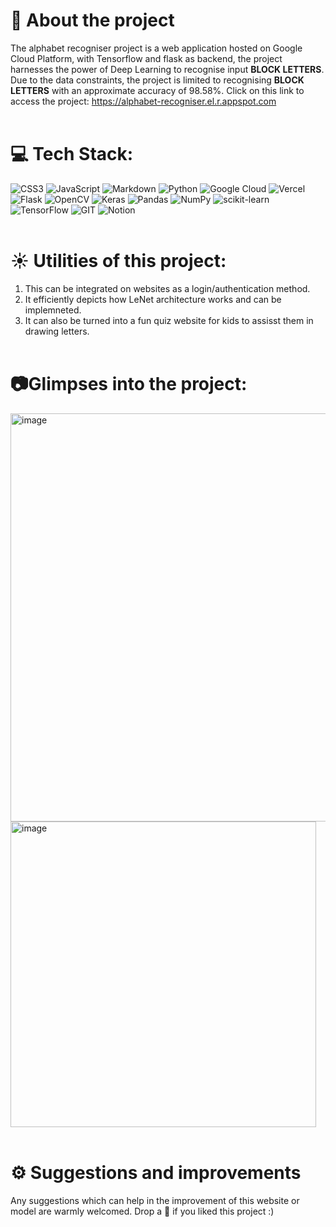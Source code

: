 # 📝 About the project
The alphabet recogniser project is a web application hosted on Google Cloud Platform, with Tensorflow and flask as backend, the project harnesses the power of Deep Learning
to recognise input **BLOCK LETTERS**. Due to the data constraints, the project is limited to recognising **BLOCK LETTERS** with an approximate accuracy of 98.58%. Click on
this link to access the project: https://alphabet-recogniser.el.r.appspot.com
<br></br>
# 💻 Tech Stack:
![CSS3](https://img.shields.io/badge/css3-%231572B6.svg?style=for-the-badge&logo=css3&logoColor=white) ![JavaScript](https://img.shields.io/badge/javascript-%23323330.svg?style=for-the-badge&logo=javascript&logoColor=%23F7DF1E) ![Markdown](https://img.shields.io/badge/markdown-%23000000.svg?style=for-the-badge&logo=markdown&logoColor=white) ![Python](https://img.shields.io/badge/python-3670A0?style=for-the-badge&logo=python&logoColor=ffdd54) ![Google Cloud](https://img.shields.io/badge/GoogleCloud-%234285F4.svg?style=for-the-badge&logo=google-cloud&logoColor=white) ![Vercel](https://img.shields.io/badge/vercel-%23000000.svg?style=for-the-badge&logo=vercel&logoColor=white) ![Flask](https://img.shields.io/badge/flask-%23000.svg?style=for-the-badge&logo=flask&logoColor=white) ![OpenCV](https://img.shields.io/badge/opencv-%23white.svg?style=for-the-badge&logo=opencv&logoColor=white) ![Keras](https://img.shields.io/badge/Keras-%23D00000.svg?style=for-the-badge&logo=Keras&logoColor=white) ![Pandas](https://img.shields.io/badge/pandas-%23150458.svg?style=for-the-badge&logo=pandas&logoColor=white) ![NumPy](https://img.shields.io/badge/numpy-%23013243.svg?style=for-the-badge&logo=numpy&logoColor=white) ![scikit-learn](https://img.shields.io/badge/scikit--learn-%23F7931E.svg?style=for-the-badge&logo=scikit-learn&logoColor=white) ![TensorFlow](https://img.shields.io/badge/TensorFlow-%23FF6F00.svg?style=for-the-badge&logo=TensorFlow&logoColor=white) ![GIT](https://img.shields.io/badge/Git-fc6d26?style=for-the-badge&logo=git&logoColor=white) ![Notion](https://img.shields.io/badge/Notion-%23000000.svg?style=for-the-badge&logo=notion&logoColor=white)
<br></br>
# ☀️ Utilities of this project:
1. This can be integrated on websites as a login/authentication method.
2. It efficiently depicts how LeNet architecture works and can be implemneted.
3. It can also be turned into a fun quiz website for kids to assisst them in drawing letters.
<br></br>
# 📷Glimpses into the project:
<img width="653" alt="image" src="https://github.com/aarushiksk/Alphabet-Recogniser/assets/92772439/6567c079-1c87-4cdb-9863-b0a4f6dfe06c">
<img width="489" alt="image" src="https://github.com/aarushiksk/Alphabet-Recogniser/assets/92772439/7098d44e-9566-42a7-9098-4515121588d3">
<br></br>

# ⚙️ Suggestions and improvements
Any suggestions which can help in the improvement of this website or model are warmly welcomed. Drop a 🌟 if you liked this project :)


